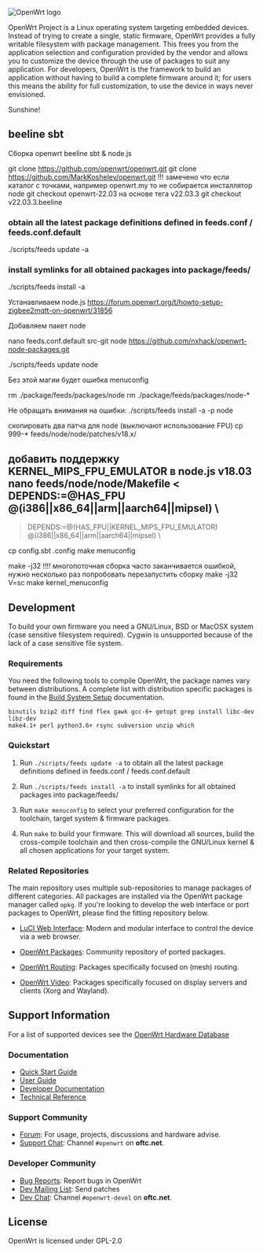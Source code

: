 ![OpenWrt logo](include/logo.png)

OpenWrt Project is a Linux operating system targeting embedded devices. Instead
of trying to create a single, static firmware, OpenWrt provides a fully
writable filesystem with package management. This frees you from the
application selection and configuration provided by the vendor and allows you
to customize the device through the use of packages to suit any application.
For developers, OpenWrt is the framework to build an application without having
to build a complete firmware around it; for users this means the ability for
full customization, to use the device in ways never envisioned.

Sunshine!

## beeline sbt

Сборка openwrt beeline sbt & node.js

git clone https://github.com/openwrt/openwrt.git
git clone https://github.com/MarkKoshelev/openwrt.git
!!! замечено что если каталог с точками,  например openwrt.my то не собирается инсталлятор node
git checkout openwrt-22.03
на основе тега v22.03.3 
git checkout v22.03.3.beeline

### obtain all the latest package definitions defined in feeds.conf / feeds.conf.default
./scripts/feeds update -a 
### install symlinks for all obtained packages into package/feeds/
./scripts/feeds install -a 


Устанавливаем node.js
https://forum.openwrt.org/t/howto-setup-zigbee2mqtt-on-openwrt/31856

Добавляем пакет node

nano feeds.conf.default
src-git node https://github.com/nxhack/openwrt-node-packages.git

./scripts/feeds update node

Без этой магии будет ошибка menuconfig

rm ./package/feeds/packages/node
rm ./package/feeds/packages/node-*

Не обращать внимания на ошибки:
./scripts/feeds install -a -p node

cкопировать два патча для node (выключают использование FPU)
cp 999-* feeds/node/node/patches/v18.x/

добавить поддержку KERNEL_MIPS_FPU_EMULATOR в node.js v18.03 
nano feeds/node/node/Makefile
<   DEPENDS:=@HAS_FPU @(i386||x86_64||arm||aarch64||mipsel) \
---
>   DEPENDS:=@(HAS_FPU||KERNEL_MIPS_FPU_EMULATOR) @(i386||x86_64||arm||aarch64||mipsel) \

cp config.sbt .config
make menuconfig

make -j32
!!!! многопоточная сборка часто заканчивается ошибкой, нужно несколько раз попробовать перезапустить сборку
make -j32 V=sc
make kernel_menuconfig

## Development

To build your own firmware you need a GNU/Linux, BSD or MacOSX system (case
sensitive filesystem required). Cygwin is unsupported because of the lack of a
case sensitive file system.

### Requirements

You need the following tools to compile OpenWrt, the package names vary between
distributions. A complete list with distribution specific packages is found in
the [Build System Setup](https://openwrt.org/docs/guide-developer/build-system/install-buildsystem)
documentation.

```
binutils bzip2 diff find flex gawk gcc-6+ getopt grep install libc-dev libz-dev
make4.1+ perl python3.6+ rsync subversion unzip which
```

### Quickstart

1. Run `./scripts/feeds update -a` to obtain all the latest package definitions
   defined in feeds.conf / feeds.conf.default

2. Run `./scripts/feeds install -a` to install symlinks for all obtained
   packages into package/feeds/

3. Run `make menuconfig` to select your preferred configuration for the
   toolchain, target system & firmware packages.

4. Run `make` to build your firmware. This will download all sources, build the
   cross-compile toolchain and then cross-compile the GNU/Linux kernel & all chosen
   applications for your target system.

### Related Repositories

The main repository uses multiple sub-repositories to manage packages of
different categories. All packages are installed via the OpenWrt package
manager called `opkg`. If you're looking to develop the web interface or port
packages to OpenWrt, please find the fitting repository below.

* [LuCI Web Interface](https://github.com/openwrt/luci): Modern and modular
  interface to control the device via a web browser.

* [OpenWrt Packages](https://github.com/openwrt/packages): Community repository
  of ported packages.

* [OpenWrt Routing](https://github.com/openwrt/routing): Packages specifically
  focused on (mesh) routing.

* [OpenWrt Video](https://github.com/openwrt/video): Packages specifically
  focused on display servers and clients (Xorg and Wayland).

## Support Information

For a list of supported devices see the [OpenWrt Hardware Database](https://openwrt.org/supported_devices)

### Documentation

* [Quick Start Guide](https://openwrt.org/docs/guide-quick-start/start)
* [User Guide](https://openwrt.org/docs/guide-user/start)
* [Developer Documentation](https://openwrt.org/docs/guide-developer/start)
* [Technical Reference](https://openwrt.org/docs/techref/start)

### Support Community

* [Forum](https://forum.openwrt.org): For usage, projects, discussions and hardware advise.
* [Support Chat](https://webchat.oftc.net/#openwrt): Channel `#openwrt` on **oftc.net**.

### Developer Community

* [Bug Reports](https://bugs.openwrt.org): Report bugs in OpenWrt
* [Dev Mailing List](https://lists.openwrt.org/mailman/listinfo/openwrt-devel): Send patches
* [Dev Chat](https://webchat.oftc.net/#openwrt-devel): Channel `#openwrt-devel` on **oftc.net**.

## License

OpenWrt is licensed under GPL-2.0
